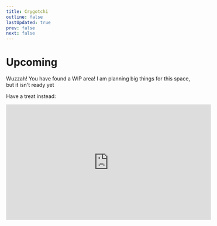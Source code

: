 ```yaml
---
title: Crygotchi
outline: false
lastUpdated: true
prev: false
next: false
---
```


# Upcoming

Wuzzah! You have found a WIP area! I am planning big things for this space, but it isn't ready yet

Have a treat instead:

<iframe width="560" height="315" src="https://www.youtube-nocookie.com/embed/xIifMWp3xgU?controls=0" title="YouTube video player" frameborder="0" allow="accelerometer; autoplay; clipboard-write; encrypted-media; gyroscope; picture-in-picture; web-share" allowfullscreen></iframe>
